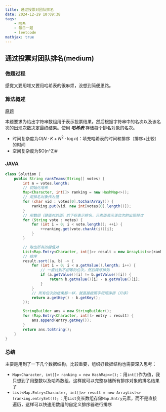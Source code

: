```yaml
---
title: 通过投票对团队排名
date: 2024-12-29 10:09:38
tags:
    - 哈希
    - 每日一题
    - leetcode
mathjax: true
---
```


## 通过投票对团队排名(medium)
### 做题过程
感觉又要用堆又要用哈希表的很麻烦，没想到简便思路。

### 算法概述
[原题](https://leetcode.cn/problems/rank-teams-by-votes/description/)

本题要求为给出字符串数组用于表示投票结果，然后根据字符串中的名次以及该名次的出现次数决定最终结果。使用 ***哈希表*** 存储每个排名对象的名次。
- 时间复杂度为$O(N \cdot K + N^2 \cdot \log n)$：填充哈希表的时间和排序（排序+比较）的时间
- 空间复杂度为$O(n^2)#


### JAVA
```java
class Solution {
    public String rankTeams(String[] votes) {
        int n = votes.length;
        // 初始化哈希
        Map<Character, int[]> ranking = new HashMap<>();
        // 用排名对象作为键
        for (char vid : votes[0].toCharArray()) {
            ranking.put(vid, new int[votes[0].length()]);
        }
        // 用数组（键值对的值）的下标表示排名，元素值表示该位次的出现频次
        for (String vote : votes) {
            for (int i = 0; i < vote.length(); ++i) {
                ++ranking.get(vote.charAt(i))[i];
            }
        }

        // 取出所有的键值对
        List<Map.Entry<Character, int[]>> result = new ArrayList<>(ranking.entrySet());
        // 排序
        result.sort((a, b) -> {
            for (int i = 0; i < a.getValue().length; i++) {
                // 一直找到不相等的位次，然后降序排列
                if (a.getValue()[i] != b.getValue()[i]) {
                    return b.getValue()[i] - a.getValue()[i];
                }
            }
            // 所有位次的结果都一样，就直接按照字母顺序排（升序）
            return a.getKey() - b.getKey();
        });

        StringBuilder ans = new StringBuilder();
        for (Map.Entry<Character, int[]> entry : result) {
            ans.append(entry.getKey());
        }
        return ans.toString();
    }
}
```

### 总结
主要是用到了一下几个数据结构，比较重要，组织好数据结构也需要深入思考：
- `Map<Character, int[]> ranking = new HashMap<>();`：用`int[]`作为值，我只想到了用整数以及哈希数组，这样就可以完整存储所有排序对象的排名结果了
- `List<Map.Entry<Character, int[]>> result = new ArrayList<>(ranking.entrySet());`：用`List`变长数组存储`Map.Entry`元素，而不是直接遍历，这样可以快速用数组的自定义排序器进行排序



 

